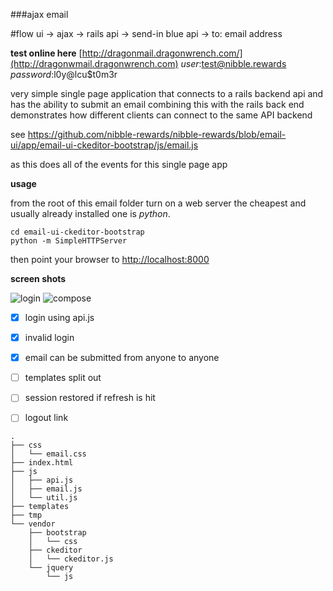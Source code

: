 ###ajax email

#flow 
ui -> ajax -> rails api -> send-in blue api -> to: email address


__test online here__
[http://dragonmail.dragonwrench.com/](http://dragonwmail.dragonwrench.com)
_user_:test@nibble.rewards
_password_:l0y@lcu$t0m3r

very simple single page application that connects to a rails backend api
and has the ability to submit an email
combining this with the rails back end demonstrates how different 
clients can connect to the same API backend


see https://github.com/nibble-rewards/nibble-rewards/blob/email-ui/app/email-ui-ckeditor-bootstrap/js/email.js

as this does all of the events for this single page app

**usage**

from the root of this email folder
turn on a web server 
the cheapest and usually already installed one is _python_.

```
cd email-ui-ckeditor-bootstrap
python -m SimpleHTTPServer 
```

then point your browser to [http://localhost:8000](http://localhost:8000)

**screen shots**

![login](http://upload.dragonwrench.com/uploads/Screen%20Shot%202016-05-14%20at%2012.03.36%20AM.png)
![compose](http://upload.dragonwrench.com/uploads/Screen%20Shot%202016-05-13%20at%2011.49.46%20PM.png)

- [X]  login using api.js
- [X] invalid login
- [X] email can be submitted from anyone to anyone
- [ ] templates split out
- [ ] session restored if refresh is hit
- [ ] logout link


```
.
├── css
│   └── email.css
├── index.html
├── js
│   ├── api.js
│   ├── email.js
│   └── util.js
├── templates
├── tmp
└── vendor
    ├── bootstrap
    │   └── css
    ├── ckeditor
    │   └── ckeditor.js
    └── jquery
        └── js
```


